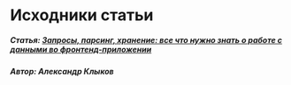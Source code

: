 # Исходники статьи

##### Статья: [Запросы, парсинг, хранение: все что нужно знать о работе с данными во фронтенд-приложении](https://worksolutions.ru/blog/zaprosy-parsing-hranenie-vse-chto-nuzhno-znat-o-rabote-s-dannymi-vo-frontend-prilozhenii/)

##### Автор: Александр Клыков